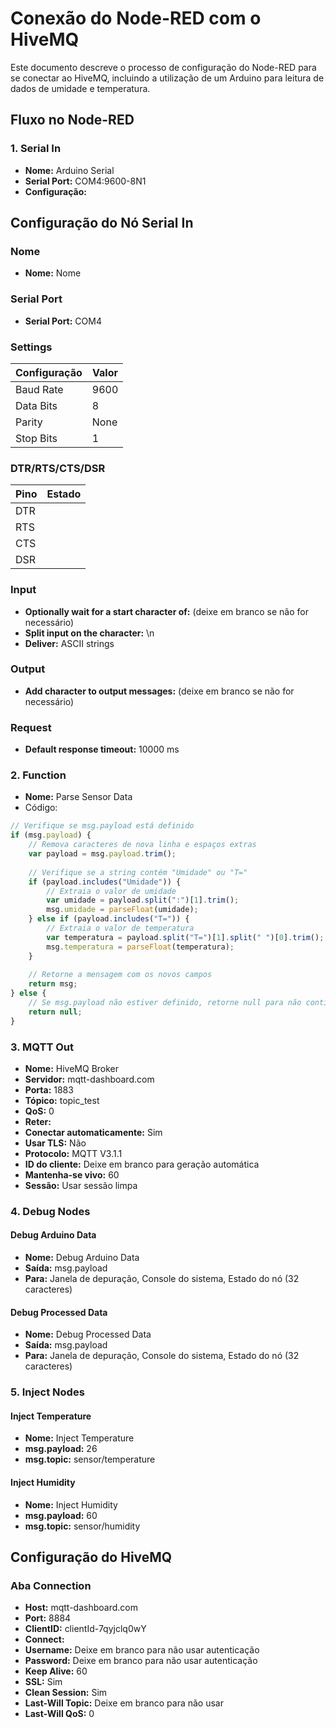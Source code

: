 # Conexão do Node-RED com o HiveMQ

Este documento descreve o processo de configuração do Node-RED para se conectar ao HiveMQ, incluindo a utilização de um Arduino para leitura de dados de umidade e temperatura.

## Fluxo no Node-RED

### 1. Serial In

- **Nome:** Arduino Serial
- **Serial Port:** COM4:9600-8N1
- **Configuração:** 
 ## Configuração do Nó Serial In

### Nome
- **Nome:** Nome

### Serial Port
- **Serial Port:** COM4

### Settings

| Configuração | Valor |
|--------------|-------|
| Baud Rate    | 9600  |
| Data Bits    | 8     |
| Parity       | None  |
| Stop Bits    | 1     |

### DTR/RTS/CTS/DSR

| Pino | Estado |
|------|--------|
| DTR  |        |
| RTS  |        |
| CTS  |        |
| DSR  |        |

### Input

- **Optionally wait for a start character of:** (deixe em branco se não for necessário)
- **Split input on the character:** \n
- **Deliver:** ASCII strings

### Output

- **Add character to output messages:** (deixe em branco se não for necessário)

### Request

- **Default response timeout:** 10000 ms


### 2. Function
- **Nome:** Parse Sensor Data
- Código:

```javascript
// Verifique se msg.payload está definido
if (msg.payload) {
    // Remova caracteres de nova linha e espaços extras
    var payload = msg.payload.trim();
    
    // Verifique se a string contém "Umidade" ou "T="
    if (payload.includes("Umidade")) {
        // Extraia o valor de umidade
        var umidade = payload.split(":")[1].trim();
        msg.umidade = parseFloat(umidade);
    } else if (payload.includes("T=")) {
        // Extraia o valor de temperatura
        var temperatura = payload.split("T=")[1].split(" ")[0].trim();
        msg.temperatura = parseFloat(temperatura);
    }
    
    // Retorne a mensagem com os novos campos
    return msg;
} else {
    // Se msg.payload não estiver definido, retorne null para não continuar o fluxo
    return null;
}
```
### 3. MQTT Out

- **Nome:** HiveMQ Broker
- **Servidor:** mqtt-dashboard.com
- **Porta:** 1883
- **Tópico:** topic_test
- **QoS:** 0
- **Reter:** 
- **Conectar automaticamente:** Sim
- **Usar TLS:** Não
- **Protocolo:** MQTT V3.1.1
- **ID do cliente:** Deixe em branco para geração automática
- **Mantenha-se vivo:** 60
- **Sessão:** Usar sessão limpa

### 4. Debug Nodes

#### Debug Arduino Data

- **Nome:** Debug Arduino Data
- **Saída:** msg.payload
- **Para:** Janela de depuração, Console do sistema, Estado do nó (32 caracteres)

#### Debug Processed Data

- **Nome:** Debug Processed Data
- **Saída:** msg.payload
- **Para:** Janela de depuração, Console do sistema, Estado do nó (32 caracteres)

### 5. Inject Nodes

#### Inject Temperature

- **Nome:** Inject Temperature
- **msg.payload:** 26
- **msg.topic:** sensor/temperature

#### Inject Humidity

- **Nome:** Inject Humidity
- **msg.payload:** 60
- **msg.topic:** sensor/humidity

## Configuração do HiveMQ

### Aba Connection

- **Host:** mqtt-dashboard.com
- **Port:** 8884
- **ClientID:** clientId-7qyjclq0wY
- **Connect:** 
- **Username:** Deixe em branco para não usar autenticação
- **Password:** Deixe em branco para não usar autenticação
- **Keep Alive:** 60
- **SSL:** Sim
- **Clean Session:** Sim
- **Last-Will Topic:** Deixe em branco para não usar
- **Last-Will QoS:** 0
